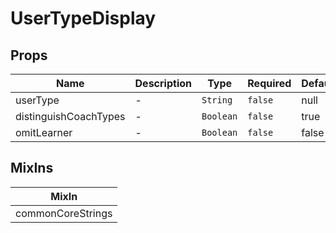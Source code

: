 # UserTypeDisplay

## Props

<!-- @vuese:UserTypeDisplay:props:start -->
|Name|Description|Type|Required|Default|
|---|---|---|---|---|
|userType|-|`String`|`false`|null|
|distinguishCoachTypes|-|`Boolean`|`false`|true|
|omitLearner|-|`Boolean`|`false`|false|

<!-- @vuese:UserTypeDisplay:props:end -->


## MixIns

<!-- @vuese:UserTypeDisplay:mixIns:start -->
|MixIn|
|---|
|commonCoreStrings|

<!-- @vuese:UserTypeDisplay:mixIns:end -->
